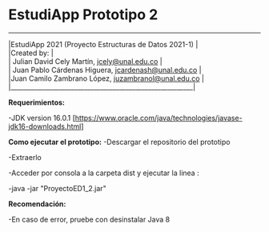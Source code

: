 # EstudiApp Prototipo 2
 _________________________________________________________   
|EstudiApp 2021 (Proyecto Estructuras de Datos 2021-1)    |   
|Created by:                                              |   
|        Julian David Cely Martín, jcely@unal.edu.co      |  
|   Juan Pablo Cárdenas Higuera, jcardenash@unal.edu.co   |   
|Juan Camilo Zambrano López, juzambranol@unal.edu.co      |   
|_________________________________________________________|   

**Requerimientos:**  


-JDK version 16.0.1 [https://www.oracle.com/java/technologies/javase-jdk16-downloads.html]  


**Como ejecutar el prototipo:**
-Descargar el repositorio del prototipo


-Extraerlo


-Acceder por consola a la carpeta dist y ejecutar la linea : 


-java -jar "ProyectoED1_2.jar"  


**Recomendación:**  


-En caso de error, pruebe con desinstalar Java 8   
